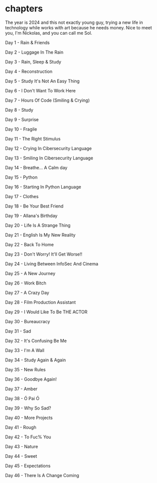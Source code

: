 # chapters
The year is 2024 and this not exactly young guy, trying a new life in technology while works with art because he needs money. Nice to meet you, I'm Nickolas, and you can call me Sol. 

Day 1 - Rain & Friends

Day 2 - Luggage In The Rain

Day 3 - Rain, Sleep & Study

Day 4 - Reconstruction

Day 5 - Study It's Not An Easy Thing

Day 6 - I Don't Want To Work Here

Day 7 - Hours Of Code (Smiling & Crying)

Day 8 - Study

Day 9 - Surprise

Day 10 - Fragile

Day 11 - The Right Stimulus

Day 12 - Crying In Cibersecurity Language

Day 13 - Smiling In Cibersecurity Language

Day 14 - Breathe... A Calm day

Day 15 - Python

Day 16 - Starting In Python Language

Day 17 - Clothes

Day 18 - Be Your Best Friend

Day 19 - Allana's Birthday

Day 20 - Life Is A Strange Thing

Day 21 - English Is My New Reality

Day 22 - Back To Home

Day 23 - Don't Worry! It'll Get Worse!!

Day 24 - Living Between InfoSec And Cinema

Day 25 - A New Journey

Day 26 - Work Bitch

Day 27 - A Crazy Day

Day 28 - Film Production Assistant

Day 29 - I Would Like To Be THE ACTOR

Day 30 - Bureaucracy

Day 31 - Sad

Day 32 - It's Confusing Be Me

Day 33 - I'm A Wall

Day 34 - Study Again & Again

Day 35 - New Rules 

Day 36 - Goodbye Again!

Day 37 - Amber

Day 38 - Ó Pai Ó

Day 39 - Why So Sad?

Day 40 - More Projects

Day 41 - Rough

Day 42 - To Fuc% You

Day 43 - Nature

Day 44 - Sweet 

Day 45 - Expectations

Day 46 - There Is A Change Coming
